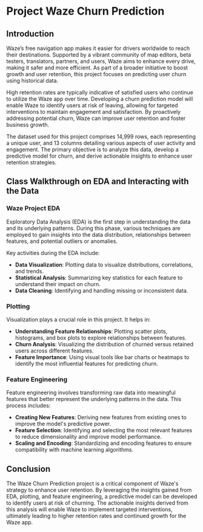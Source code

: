 # Project Waze Churn Prediction

## Introduction

Waze’s free navigation app makes it easier for drivers worldwide to reach their destinations. Supported by a vibrant community of map editors, beta testers, translators, partners, and users, Waze aims to enhance every drive, making it safer and more efficient. As part of a broader initiative to boost growth and user retention, this project focuses on predicting user churn using historical data.

High retention rates are typically indicative of satisfied users who continue to utilize the Waze app over time. Developing a churn prediction model will enable Waze to identify users at risk of leaving, allowing for targeted interventions to maintain engagement and satisfaction. By proactively addressing potential churn, Waze can improve user retention and foster business growth.

The dataset used for this project comprises 14,999 rows, each representing a unique user, and 13 columns detailing various aspects of user activity and engagement. The primary objective is to analyze this data, develop a predictive model for churn, and derive actionable insights to enhance user retention strategies.

## Class Walkthrough on EDA and Interacting with the Data

### Waze Project EDA

Exploratory Data Analysis (EDA) is the first step in understanding the data and its underlying patterns. During this phase, various techniques are employed to gain insights into the data distribution, relationships between features, and potential outliers or anomalies.

Key activities during the EDA include:
- **Data Visualization**: Plotting data to visualize distributions, correlations, and trends.
- **Statistical Analysis**: Summarizing key statistics for each feature to understand their impact on churn.
- **Data Cleaning**: Identifying and handling missing or inconsistent data.

### Plotting

Visualization plays a crucial role in this project. It helps in:
- **Understanding Feature Relationships**: Plotting scatter plots, histograms, and box plots to explore relationships between features.
- **Churn Analysis**: Visualizing the distribution of churned versus retained users across different features.
- **Feature Importance**: Using visual tools like bar charts or heatmaps to identify the most influential features for predicting churn.

### Feature Engineering

Feature engineering involves transforming raw data into meaningful features that better represent the underlying patterns in the data. This process includes:
- **Creating New Features**: Deriving new features from existing ones to improve the model's predictive power.
- **Feature Selection**: Identifying and selecting the most relevant features to reduce dimensionality and improve model performance.
- **Scaling and Encoding**: Standardizing and encoding features to ensure compatibility with machine learning algorithms.

## Conclusion

The Waze Churn Prediction project is a critical component of Waze's strategy to enhance user retention. By leveraging the insights gained from EDA, plotting, and feature engineering, a predictive model can be developed to identify users at risk of churning. The actionable insights derived from this analysis will enable Waze to implement targeted interventions, ultimately leading to higher retention rates and continued growth for the Waze app.
